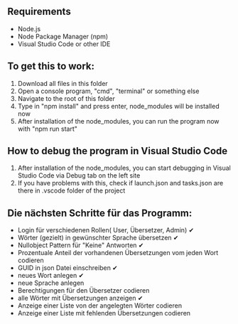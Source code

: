 ## Requirements

- Node.js
- Node Package Manager (npm)
- Visual Studio Code or other IDE

## To get this to work:

1. Download all files in this folder
2. Open a console program, "cmd", "terminal" or something else
3. Navigate to the root of this folder
4. Type in "npm install" and press enter, node_modules will be installed now
5. After installation of the node_modules, you can run the program now with "npm run start"

## How to debug the program in Visual Studio Code

1. After installation of the node_modules, you can start debugging in Visual Studio Code via Debug tab on the left site
2. If you have problems with this, check if launch.json and tasks.json are there in .vscode folder of the project


## Die nächsten Schritte für das Programm:

- Login für verschiedenen Rollen( User, Übersetzer, Admin) ✔
- Wörter (gezielt) in gewünschter Sprache übersetzen ✔
- Nullobject Pattern für "Keine" Antworten ✔
- Prozentuale Anteil der vorhandenen Übersetzungen vom jeden Wort codieren
- GUID in json Datei einschreiben ✔
- neues Wort anlegen ✔
- neue Sprache anlegen 
- Berechtigungen für den Übersetzer codieren
- alle Wörter mit Übersetzungen anzeigen ✔
- Anzeige einer Liste von der angelegten Wörter codieren 
- Anzeige einer Liste mit fehlenden Übersetzungen codieren 


